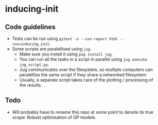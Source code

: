 # inducing-init

## Code guidelines
- Tests can be run using ```pytest -x --cov-report html --cov=inducing_init```.
- Some scripts are paralellised using `jug`.
  - Make sure you install it using `pip install jug`.
  - You can run all the tasks in a script in parallel using `jug execute jug_script.py`.
  - Jug communicates over the filesystem, so multiple computers can paralellise the same script if they share a networked filesystem.
  - Usually, a separate script takes care of the plotting / processing of the results.

## Todo
- Will probably have to rename this repo at some point to denote its true scope: Robust optimisation of GP models.

